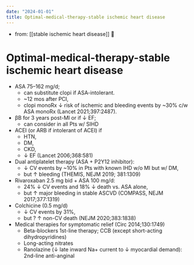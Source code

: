 ```yaml
---
date: "2024-01-01"
title: Optimal-medical-therapy-stable ischemic heart disease
---
```



- from: [[stable ischemic heart disease]] 󰒖

# Optimal-medical-therapy-stable ischemic heart disease

- ASA 75–162 mg/d;
  - can substitute clopi if ASA-intolerant.
  - ~12 mos after PCI,
  - clopi monoRx ↓ risk of ischemic and bleeding events by ~30% c/w ASA monoRx (Lancet 2021;397:2487).
- βB for 3 years post-MI or if ↓ EF;
  - can consider in all Pts w/ SIHD
- ACEI (or ARB if intolerant of ACEI) if
  - HTN,
  - DM,
  - CKD,
  - ↓ EF (Lancet 2006;368:581)
- Dual antiplatelet therapy (ASA + P2Y12 inhibitor):
  - ↓ CV events by ~10% in Pts with known IHD w/o MI but w/ DM,
  - but ↑ bleeding (THEMIS, NEJM 2019; 381:1309)
- Rivaroxaban 2.5 mg bid + ASA 100 mg/d:
  - 24% ↓ CV events and 18% ↓ death vs. ASA alone,
  - but ↑ major bleeding in stable ASCVD (COMPASS, NEJM 2017;377:1319)
- Colchicine (0.5 mg/d)
  - ↓ CV events by 31%,
  - but ? ↑ non-CV death (NEJM 2020;383:1838)
- Medical therapies for symptomatic relief (Circ 2014;130:1749)
  - Beta-blockers 1st-line therapy; CCB (except short-acting dihydropyridines)
  - Long-acting nitrates
  - Ranolazine (↓ late inward Na+ current to ↓ myocardial demand): 2nd-line anti-anginal
